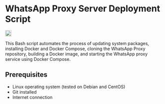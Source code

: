 # WhatsApp Proxy Server Deployment Script

[<img alt="github" src="https://img.shields.io/badge/github-MvsCode/Whatsapp_Proxy_Server-8da0cb?style=for-the-badge&labelColor=555555&logo=github" height="20">](https://github.com/MvsCode/Whatsapp_Proxy_Server)

This Bash script automates the process of updating system packages, installing Docker and Docker Compose, cloning the WhatsApp Proxy repository, building a Docker image, and starting the WhatsApp proxy service using Docker Compose.

## Prerequisites

- Linux operating system (tested on Debian and CentOS)
- Git installed
- Internet connection
